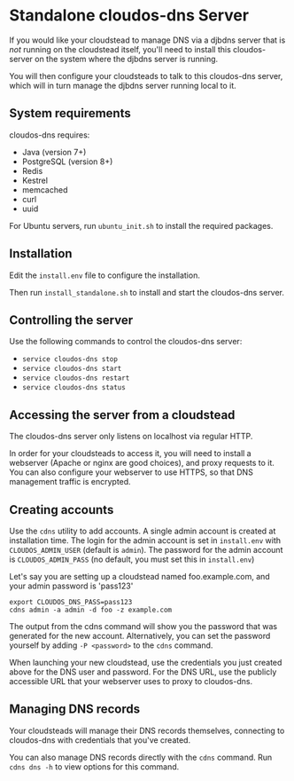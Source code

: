 Standalone cloudos-dns Server
=============================

If you would like your cloudstead to manage DNS via a djbdns server that is *not* running on the cloudstead itself,
you'll need to install this cloudos-server on the system where the djbdns server is running.

You will then configure your cloudsteads to talk to this cloudos-dns server, which will in turn manage the djbdns
server running local to it.

## System requirements

cloudos-dns requires:

   * Java (version 7+)
   * PostgreSQL (version 8+)
   * Redis
   * Kestrel
   * memcached
   * curl
   * uuid

For Ubuntu servers, run `ubuntu_init.sh` to install the required packages.

## Installation

Edit the `install.env` file to configure the installation.

Then run `install_standalone.sh` to install and start the cloudos-dns server.

## Controlling the server

Use the following commands to control the cloudos-dns server:

   * `service cloudos-dns stop`
   * `service cloudos-dns start`
   * `service cloudos-dns restart`
   * `service cloudos-dns status`

## Accessing the server from a cloudstead

The cloudos-dns server only listens on localhost via regular HTTP. 

In order for your cloudsteads to access it, you will need to install a webserver (Apache or 
nginx are good choices), and proxy requests to it. You can also configure your webserver to use HTTPS,
so that DNS management traffic is encrypted.

## Creating accounts

Use the `cdns` utility to add accounts. A single admin account is created at installation time.
The login for the admin account is set in `install.env` with `CLOUDOS_ADMIN_USER` (default is `admin`).
The password for the admin account is `CLOUDOS_ADMIN_PASS` (no default, you must set this in `install.env`) 

Let's say you are setting up a cloudstead named foo.example.com, and your admin password is 'pass123'

    export CLOUDOS_DNS_PASS=pass123
    cdns admin -a admin -d foo -z example.com

The output from the cdns command will show you the password that was generated for the new account.
Alternatively, you can set the password yourself by adding `-P <password>` to the `cdns` command.

When launching your new cloudstead, use the credentials you just created above for the DNS user and password.
For the DNS URL, use the publicly accessible URL that your webserver uses to proxy to cloudos-dns.

## Managing DNS records

Your cloudsteads will manage their DNS records themselves, connecting to cloudos-dns with credentials that 
you've created.

You can also manage DNS records directly with the `cdns` command.
Run `cdns dns -h` to view options for this command.
